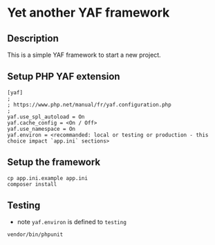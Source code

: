 # Yet another YAF framework

## Description

This is a simple YAF framework to start a new project.

## Setup PHP YAF extension
```
[yaf]
;
; https://www.php.net/manual/fr/yaf.configuration.php
;
yaf.use_spl_autoload = On
yaf.cache_config = <On / Off>
yaf.use_namespace = On
yaf.environ = <recommanded: local or testing or production - this choice impact `app.ini` sections>
```

## Setup the framework
```
cp app.ini.example app.ini
composer install
```

## Testing

- note `yaf.environ` is defined to `testing`

```
vendor/bin/phpunit
```

